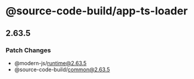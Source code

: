 # @source-code-build/app-ts-loader

## 2.63.5

### Patch Changes

- @modern-js/runtime@2.63.5
- @source-code-build/common@2.63.5
